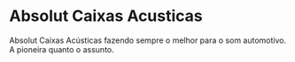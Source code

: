 # Absolut Caixas Acusticas
Absolut Caixas Acústicas fazendo sempre o melhor para o som automotivo. A pioneira quanto o assunto.

